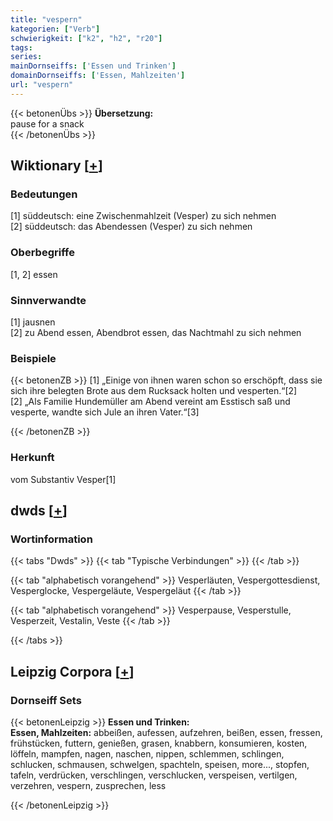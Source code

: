 ```yaml
---
title: "vespern"
kategorien: ["Verb"]
schwierigkeit: ["k2", "h2", "r20"]
tags:
series:
mainDornseiffs: ['Essen und Trinken']
domainDornseiffs: ['Essen, Mahlzeiten']
url: "vespern"
---
```


{{< betonenÜbs >}}
**Übersetzung:**  
pause  for a snack  
{{< /betonenÜbs >}}

## Wiktionary [[+](https://de.wiktionary.org/wiki/vespern)]

### Bedeutungen
[1] süddeutsch: eine Zwischenmahlzeit (Vesper) zu sich nehmen  
[2] süddeutsch: das Abendessen (Vesper) zu sich nehmen  

### Oberbegriffe
[1, 2] essen  

### Sinnverwandte
[1] jausnen  
[2] zu Abend essen, Abendbrot essen, das Nachtmahl zu sich nehmen  

### Beispiele
{{< betonenZB >}}
[1] „Einige von ihnen waren schon so erschöpft, dass sie sich ihre belegten Brote aus dem Rucksack holten und vesperten.“[2]  
[2] „Als Familie Hundemüller am Abend vereint am Esstisch saß und vesperte, wandte sich Jule an ihren Vater.“[3]  

{{< /betonenZB >}}
### Herkunft
vom Substantiv Vesper[1]  



## dwds [[+](https://www.dwds.de/wb/vespern)]

### Wortinformation
{{< tabs "Dwds" >}}
{{< tab "Typische Verbindungen" >}}
{{< /tab >}}

{{< tab "alphabetisch vorangehend" >}}
Vesperläuten, Vespergottesdienst, Vesperglocke, Vespergeläute, Vespergeläut
{{< /tab >}}

{{< tab "alphabetisch vorangehend" >}}
Vesperpause, Vesperstulle, Vesperzeit, Vestalin, Veste
{{< /tab >}}

{{< /tabs >}}

## Leipzig Corpora [[+](https://corpora.uni-leipzig.de/en/res?word=vespern&corpusId=deu_newscrawl-public_2018)]

### Dornseiff Sets
{{< betonenLeipzig >}}
**Essen und Trinken:**  
**Essen, Mahlzeiten:** abbeißen, aufessen, aufzehren, beißen, essen, fressen, frühstücken, futtern, genießen, grasen, knabbern, konsumieren, kosten, löffeln, mampfen, nagen, naschen, nippen, schlemmen, schlingen, schlucken, schmausen, schwelgen, spachteln, speisen, more..., stopfen, tafeln, verdrücken, verschlingen, verschlucken, verspeisen, vertilgen, verzehren, vespern, zusprechen, less  

{{< /betonenLeipzig >}}
